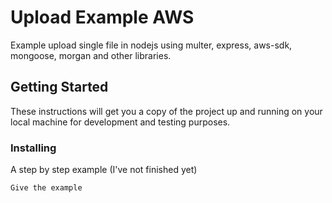# Upload Example AWS

Example upload single file in nodejs using multer, express, aws-sdk, mongoose, morgan and other libraries.

## Getting Started

These instructions will get you a copy of the project up and running on your local machine for development and testing purposes.

### Installing

A step by step example (I've not finished yet)

```
Give the example
```

